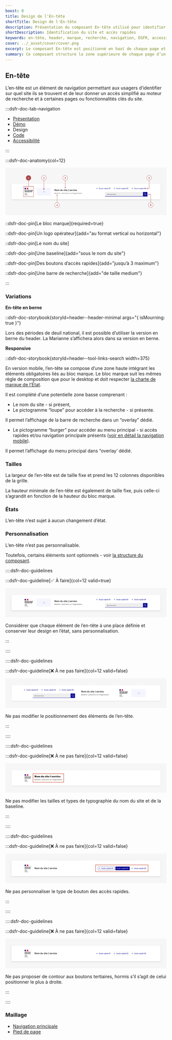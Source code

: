 ```yaml
---
boost: 0
title: Design de l'En-tête
shortTitle: Design de l'En-tête
description: Présentation du composant En-tête utilisé pour identifier le site consulté et donner accès à des fonctionnalités clés comme la recherche ou la connexion.
shortDescription: Identification du site et accès rapides
keywords: en-tête, header, marque, recherche, navigation, DSFR, accessibilité, interface
cover: ../_asset/cover/cover.png
excerpt: Le composant En-tête est positionné en haut de chaque page et permet à l’usager de savoir sur quel site il se trouve, tout en facilitant l’accès aux fonctions principales comme la recherche ou la connexion.
summary: Ce composant structure la zone supérieure de chaque page d’un site public. Il intègre les éléments d’identité visuelle de l’État, les éventuels accès rapides à des fonctions essentielles, et le moteur de recherche. Non personnalisable, l’en-tête garantit cohérence, lisibilité et conformité avec la charte de l’État, en version desktop comme mobile. Il peut être enrichi ou simplifié selon les besoins du site.
---
```


## En-tête

L’en-tête est un élément de navigation permettant aux usagers d’identifier sur quel site ils se trouvent et de leur donner un accès simplifié au moteur de recherche et à certaines pages ou fonctionnalités clés du site.

:::dsfr-doc-tab-navigation

- [Présentation](../index.md)
- [Démo](../demo/index.md)
- Design
- [Code](../code/index.md)
- [Accessibilité](../accessibility/index.md)

:::

:::dsfr-doc-anatomy{col=12}

![Anatomie de l'en-tête](../_asset/anatomy/anatomy-1.png)

::dsfr-doc-pin[Le bloc marque]{required=true}

::dsfr-doc-pin[Un logo opérateur]{add="au format vertical ou horizontal"}

::dsfr-doc-pin[Le nom du site]

::dsfr-doc-pin[Une baseline]{add="sous le nom du site"}

::dsfr-doc-pin[Des boutons d’accès rapides]{add="jusqu’à 3 maximum"}

::dsfr-doc-pin[Une barre de recherche]{add="de taille medium"}

:::

### Variations

**En-tête en berne**

::dsfr-doc-storybook{storyId=header--header-minimal args="{ isMourning: true }"}

Lors des périodes de deuil national, il est possible d’utiliser la version en berne du header. La Marianne s’affichera alors dans sa version en berne.

**Responsive**

::dsfr-doc-storybook{storyId=header--tool-links-search width=375}

En version mobile, l’en-tête se compose d’une zone haute intégrant les éléments obligatoires liés au bloc marque. Le bloc marque suit les mêmes règle de composition que pour le desktop et doit respecter [la charte de marque de l'État](https://www.gouvernement.fr/marque-Etat).

Il est complété d’une potentielle zone basse comprenant :

- Le nom du site - si présent,
- Le pictogramme “loupe” pour accéder à la recherche - si présente.

Il permet l’affichage de la barre de recherche dans un “overlay” dédié.

- Le pictogramme “burger” pour accéder au menu principal - si accès rapides et/ou navigation principale présents ([voir en détail la navigation mobile](../../../../navigation/_part/doc/index.md)).

Il permet l’affichage du menu principal dans “overlay’ dédié.

### Tailles

La largeur de l’en-tête est de taille fixe et prend les 12 colonnes disponibles de la grille.

La hauteur minimale de l’en-tête est également de taille fixe, puis celle-ci s’agrandit en fonction de la hauteur du bloc marque.

### États

L’en-tête n’est sujet à aucun changement d’état.

### Personnalisation

L’en-tête n’est pas personnalisable.

Toutefois, certains éléments sont optionnels - voir [la structure du composant](#en-tête).

::::dsfr-doc-guidelines

:::dsfr-doc-guideline[✅ À faire]{col=12 valid=true}

![](../_asset/custom/do-1.png)

Considérer que chaque élément de l’en-tête à une place définie et conserver leur design en l’état, sans personnalisation.

:::

::::

::::dsfr-doc-guidelines

:::dsfr-doc-guideline[❌ À ne pas faire]{col=12 valid=false}

![](../_asset/custom/dont-1.png)

Ne pas modifier le positionnement des éléments de l’en-tête.

:::

::::

::::dsfr-doc-guidelines

:::dsfr-doc-guideline[❌ À ne pas faire]{col=12 valid=false}

![](../_asset/custom/dont-2.png)

Ne pas modifier les tailles et types de typographie du nom du site et de la baseline.

:::

::::

::::dsfr-doc-guidelines

:::dsfr-doc-guideline[❌ À ne pas faire]{col=12 valid=false}

![](../_asset/custom/dont-3.png)

Ne pas personnaliser le type de bouton des accès rapides.

:::

::::

::::dsfr-doc-guidelines

:::dsfr-doc-guideline[❌ À ne pas faire]{col=12 valid=false}

![](../_asset/custom/dont-4.png)

Ne pas proposer de contour aux boutons tertiaires, hormis s’il s’agit de celui positionner le plus à droite.

:::

::::

### Maillage

- [Navigation principale](../../../../navigation/_part/doc/index.md)
- [Pied de page](../../../../footer/_part/doc/index.md)

